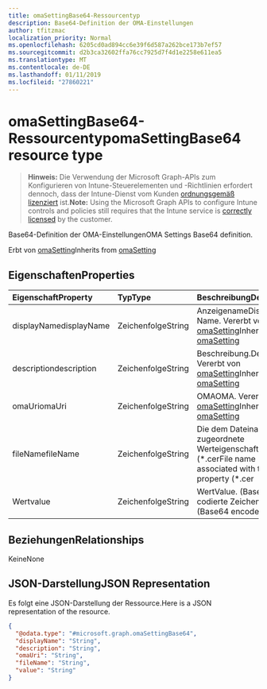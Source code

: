 ```yaml
---
title: omaSettingBase64-Ressourcentyp
description: Base64-Definition der OMA-Einstellungen
author: tfitzmac
localization_priority: Normal
ms.openlocfilehash: 6205cd0ad894cc6e39f6d587a262bce173b7ef57
ms.sourcegitcommit: d2b3ca32602ffa76cc7925d7f4d1e2258e611ea5
ms.translationtype: MT
ms.contentlocale: de-DE
ms.lasthandoff: 01/11/2019
ms.locfileid: "27860221"
---
```

# <a name="omasettingbase64-resource-type"></a><span data-ttu-id="25b17-103">omaSettingBase64-Ressourcentyp</span><span class="sxs-lookup"><span data-stu-id="25b17-103">omaSettingBase64 resource type</span></span>

> <span data-ttu-id="25b17-104">**Hinweis:** Die Verwendung der Microsoft Graph-APIs zum Konfigurieren von Intune-Steuerelementen und -Richtlinien erfordert dennoch, dass der Intune-Dienst vom Kunden [ordnungsgemäß lizenziert](https://go.microsoft.com/fwlink/?linkid=839381) ist.</span><span class="sxs-lookup"><span data-stu-id="25b17-104">**Note:** Using the Microsoft Graph APIs to configure Intune controls and policies still requires that the Intune service is [correctly licensed](https://go.microsoft.com/fwlink/?linkid=839381) by the customer.</span></span>

<span data-ttu-id="25b17-105">Base64-Definition der OMA-Einstellungen</span><span class="sxs-lookup"><span data-stu-id="25b17-105">OMA Settings Base64 definition.</span></span>

<span data-ttu-id="25b17-106">Erbt von [omaSetting](../resources/intune-deviceconfig-omasetting.md)</span><span class="sxs-lookup"><span data-stu-id="25b17-106">Inherits from [omaSetting](../resources/intune-deviceconfig-omasetting.md)</span></span>

## <a name="properties"></a><span data-ttu-id="25b17-107">Eigenschaften</span><span class="sxs-lookup"><span data-stu-id="25b17-107">Properties</span></span>
|<span data-ttu-id="25b17-108">Eigenschaft</span><span class="sxs-lookup"><span data-stu-id="25b17-108">Property</span></span>|<span data-ttu-id="25b17-109">Typ</span><span class="sxs-lookup"><span data-stu-id="25b17-109">Type</span></span>|<span data-ttu-id="25b17-110">Beschreibung</span><span class="sxs-lookup"><span data-stu-id="25b17-110">Description</span></span>|
|:---|:---|:---|
|<span data-ttu-id="25b17-111">displayName</span><span class="sxs-lookup"><span data-stu-id="25b17-111">displayName</span></span>|<span data-ttu-id="25b17-112">Zeichenfolge</span><span class="sxs-lookup"><span data-stu-id="25b17-112">String</span></span>|<span data-ttu-id="25b17-113">Anzeigename</span><span class="sxs-lookup"><span data-stu-id="25b17-113">Display Name.</span></span> <span data-ttu-id="25b17-114">Vererbt von [omaSetting](../resources/intune-deviceconfig-omasetting.md)</span><span class="sxs-lookup"><span data-stu-id="25b17-114">Inherited from [omaSetting](../resources/intune-deviceconfig-omasetting.md)</span></span>|
|<span data-ttu-id="25b17-115">description</span><span class="sxs-lookup"><span data-stu-id="25b17-115">description</span></span>|<span data-ttu-id="25b17-116">Zeichenfolge</span><span class="sxs-lookup"><span data-stu-id="25b17-116">String</span></span>|<span data-ttu-id="25b17-117">Beschreibung.</span><span class="sxs-lookup"><span data-stu-id="25b17-117">Description.</span></span> <span data-ttu-id="25b17-118">Vererbt von [omaSetting](../resources/intune-deviceconfig-omasetting.md)</span><span class="sxs-lookup"><span data-stu-id="25b17-118">Inherited from [omaSetting](../resources/intune-deviceconfig-omasetting.md)</span></span>|
|<span data-ttu-id="25b17-119">omaUri</span><span class="sxs-lookup"><span data-stu-id="25b17-119">omaUri</span></span>|<span data-ttu-id="25b17-120">Zeichenfolge</span><span class="sxs-lookup"><span data-stu-id="25b17-120">String</span></span>|<span data-ttu-id="25b17-121">OMA</span><span class="sxs-lookup"><span data-stu-id="25b17-121">OMA.</span></span> <span data-ttu-id="25b17-122">Vererbt von [omaSetting](../resources/intune-deviceconfig-omasetting.md)</span><span class="sxs-lookup"><span data-stu-id="25b17-122">Inherited from [omaSetting](../resources/intune-deviceconfig-omasetting.md)</span></span>|
|<span data-ttu-id="25b17-123">fileName</span><span class="sxs-lookup"><span data-stu-id="25b17-123">fileName</span></span>|<span data-ttu-id="25b17-124">Zeichenfolge</span><span class="sxs-lookup"><span data-stu-id="25b17-124">String</span></span>|<span data-ttu-id="25b17-125">Die dem Dateinamen zugeordnete Werteigenschaft (\*.cer</span><span class="sxs-lookup"><span data-stu-id="25b17-125">File name associated with the Value property (\*.cer</span></span> | <span data-ttu-id="25b17-126">.CRT</span><span class="sxs-lookup"><span data-stu-id="25b17-126">\*.crt</span></span> | <span data-ttu-id="25b17-127">p7b</span><span class="sxs-lookup"><span data-stu-id="25b17-127">\*.p7b</span></span> | <span data-ttu-id="25b17-128">\* .bin).</span><span class="sxs-lookup"><span data-stu-id="25b17-128">\*.bin).</span></span>|
|<span data-ttu-id="25b17-129">Wert</span><span class="sxs-lookup"><span data-stu-id="25b17-129">value</span></span>|<span data-ttu-id="25b17-130">Zeichenfolge</span><span class="sxs-lookup"><span data-stu-id="25b17-130">String</span></span>|<span data-ttu-id="25b17-131">Wert</span><span class="sxs-lookup"><span data-stu-id="25b17-131">Value.</span></span> <span data-ttu-id="25b17-132">(Base64-codierte Zeichenfolge)</span><span class="sxs-lookup"><span data-stu-id="25b17-132">(Base64 encoded string)</span></span>|

## <a name="relationships"></a><span data-ttu-id="25b17-133">Beziehungen</span><span class="sxs-lookup"><span data-stu-id="25b17-133">Relationships</span></span>
<span data-ttu-id="25b17-134">Keine</span><span class="sxs-lookup"><span data-stu-id="25b17-134">None</span></span>
## <a name="json-representation"></a><span data-ttu-id="25b17-135">JSON-Darstellung</span><span class="sxs-lookup"><span data-stu-id="25b17-135">JSON Representation</span></span>
<span data-ttu-id="25b17-136">Es folgt eine JSON-Darstellung der Ressource.</span><span class="sxs-lookup"><span data-stu-id="25b17-136">Here is a JSON representation of the resource.</span></span>
<!-- {
  "blockType": "resource",
  "@odata.type": "microsoft.graph.omaSettingBase64"
}
-->
``` json
{
  "@odata.type": "#microsoft.graph.omaSettingBase64",
  "displayName": "String",
  "description": "String",
  "omaUri": "String",
  "fileName": "String",
  "value": "String"
}
```



